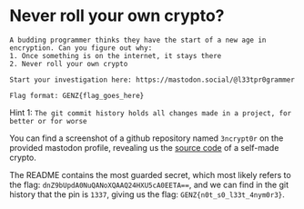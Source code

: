 # Never roll your own crypto?
```
A budding programmer thinks they have the start of a new age in encryption. Can you figure out why:
1. Once something is on the internet, it stays there
2. Never roll your own crypto

Start your investigation here: https://mastodon.social/@l33tpr0grammer

Flag format: GENZ{flag_goes_here}
```
Hint 1: `The git commit history holds all changes made in a project, for better or for worse`  

You can find a screenshot of a github repository named `3ncrypt0r` on the provided mastodon profile, revealing us the [source code](https://github.com/l33tpr0-grammer/3ncrypt0r) of a self-made crypto.

The README contains the most guarded secret, which most likely refers to the flag: `dnZ9bUpdA0NuQANoXQAAQ24HXU5cA0EETA==`, and we can find in the git history that the pin is `1337`, giving us the flag: `GENZ{n0t_s0_l33t_4nym0r3}`.